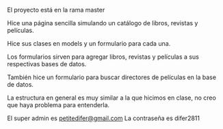 El proyecto está en la rama master

Hice una página sencilla simulando un catálogo de libros, revistas y películas.

Hice sus clases en models y un formulario para cada una.

Los formularios sirven para agregar libros, revistas y películas a sus respectivas bases de datos.

También hice un formulario para buscar directores de películas en la base de datos.

La estructura en general es muy similar a la que hicimos en clase, no creo que haya problema para entenderla.

El super admin es petitedifer@gmail.com
La contraseña es difer2811
